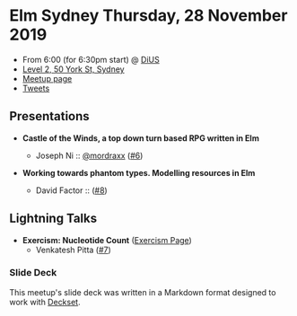 # Elm Sydney Thursday, 28 November 2019

- From 6:00 (for 6:30pm start) @ [DiUS][]
- [Level 2, 50 York St, Sydney][]
- [Meetup page][]
- [Tweets][]

## Presentations

- **Castle of the Winds, a top down turn based RPG written in Elm**
  - Joseph Ni :: [@mordraxx][] ([#6][])

- **Working towards phantom types. Modelling resources in Elm**
  - David Factor :: ([#8][])

## Lightning Talks

- **Exercism: Nucleotide Count** ([Exercism Page][])
  - Venkatesh Pitta ([#7][])

### Slide Deck

This meetup's slide deck was written in a Markdown format designed to work with
[Deckset][].

[@mordraxx]: https://twitter.com/mordraxx
[#6]: https://github.com/elmsydney/elmsydney/issues/6
[#8]: https://github.com/elmsydney/elmsydney/issues/8
[Exercism Page]: https://exercism.io/tracks/elm/exercises/nucleotide-count
[#7]: https://github.com/elmsydney/elmsydney/issues/7
[DiUS]: https://dius.com.au/
[Level 2, 50 York St, Sydney]: https://goo.gl/maps/TAKdeYUjHuejtJwK7
[Meetup page]: https://www.meetup.com/Sydney-Elm-Meetup/events/266240002/
[Tweets]: https://twitter.com/search?f=tweets&q=ElmSydney%20since%3A2019-11-27%20until%3A2019-11-29&src=typd
[Deckset]: https://www.decksetapp.com/
